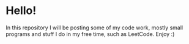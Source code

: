 # Hello!

In this repository I will be posting some of my code work, mostly small programs and stuff I do in my free time, such as LeetCode.
Enjoy :)
